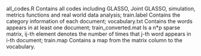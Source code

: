 all_codes.R  Contains all codes including GLASSO, Joint GLASSO, simulation, metrics functions and real world data analysis;
train.label  Contains the category information of each document;
vocabulary.txt  Contains the words appears in at least one document;
train_converted.mat  Is a n*p sparse matrix, ij-th element denotes the number of times that j-th word appears in i-th document;
train.map  Contains a map from the matrix column to the vocabulary.
